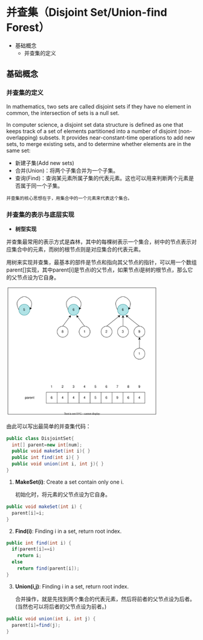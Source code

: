 # 并查集（Disjoint Set/Union-find Forest）

- 基础概念
  - 并查集的定义

## 基础概念

### 并查集的定义

In mathematics, two sets are called disjoint sets if they have no element in common, the intersection of sets is a null set.

In computer science, a disjoint set data structure is defined as one that keeps track of a set of elements partitioned into a number of disjoint (non-overlapping) subsets. It provides near-constant-time operations to add new sets, to merge existing sets, and to determine whether elements are in the same set:

- 新建子集(Add new sets)
- 合并(Union)：将两个子集合并为一个子集。
- 查询(Find)：查询某元素所属子集的代表元素。这也可以用来判断两个元素是否属于同一个子集。

```
并查集的核心思想在于，用集合中的一个元素来代表这个集合。
```

### 并查集的表示与底层实现

- **树型实现**

并查集最常用的表示方式是森林，其中的每棵树表示一个集合，树中的节点表示对应集合中的元素，而树的根节点则是对应集合的代表元素。

用树来实现并查集，最基本的部件是节点和指向其父节点的指针，可以用一个数组parent[]实现，其中parent\[i\]是节点i的父节点，如果节点i是树的根节点，那么它的父节点设为它自身。

<img src="https://github.com/TBD2021/Salt-and-Computer-Science/blob/main/Algorithms/img/DisjointSet1.svg" width=400px>

由此可以写出最简单的并查集代码：

```Java
public class DisjointSet{
  int[] parent=new int[num];
  public void makeSet(int i){ }
  public int find(int i){ }
  public void union(int i, int j){ }
}
```

1. **MakeSet(i)**: Create a set contain only one i.

   初始化时，将元素的父节点设为它自身。

```Java
public void makeSet(int i) {
  parent[i]=i;
}
```

2. **Find(i)**: Finding i in a set, return root index.

```Java
public int find(int i) {
  if(parent[i]==i)
    return i;
  else
    return find(parent[i]); 
}
```

3. **Union(i,j)**: Finding i in a set, return root index.

   合并操作，就是先找到两个集合的代表元素，然后将前者的父节点设为后者。(当然也可以将后者的父节点设为前者。)

```Java
public void union(int i, int j) {
  parent[i]=find(j);
}
```
